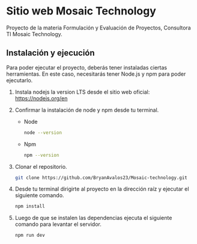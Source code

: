 # Sitio web Mosaic Technology

Proyecto de la materia Formulación y Evaluación de Proyectos, Consultora TI Mosaic Technology.

## Instalación y ejecución
Para poder ejecutar el proyecto, deberás tener instaladas ciertas herramientas. En este caso, necesitarás tener Node.js y npm para poder ejecutarlo.

1. Instala nodejs la version LTS desde el sitio web oficial: https://nodejs.org/en
2. Confirmar la instalación de node y npm desde tu terminal.
   
     - Node
         ```bash
         node --version
         ```
   
     - Npm
         ```bash
         npm --version
         ```
3. Clonar el repositorio.
   ```bash
   git clone https://github.com/BryanAvalos23/Mosaic-technology.git
   ```
4. Desde tu terminal dirigirte al proyecto en la dirección raíz y ejecutar el siguiente comando.
   ```bash
   npm install
   ```
5. Luego de que se instalen las dependencias ejecuta el siguiente comando para levantar el servidor.
   ```bash
   npm run dev
   ```
